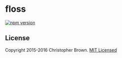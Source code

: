 # floss

[![npm version](https://badge.fury.io/js/floss.svg)](https://www.npmjs.com/package/floss)


## License

Copyright 2015-2016 Christopher Brown. [MIT Licensed](http://chbrown.github.io/licenses/MIT/#2015-2016)
